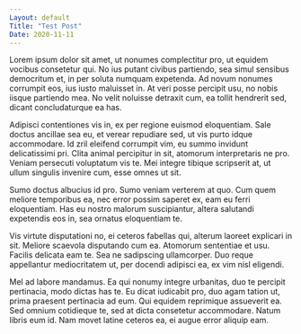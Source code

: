 ```yaml
---
Layout: default
Title: "Test Post"
Date: 2020-11-11
---
```


Lorem ipsum dolor sit amet, ut nonumes complectitur pro, ut equidem vocibus consetetur qui. No ius putant civibus partiendo, sea simul sensibus democritum et, in per soluta numquam expetenda. Ad novum nonumes corrumpit eos, ius iusto maluisset in. At veri posse percipit usu, no nobis iisque partiendo mea. No velit noluisse detraxit cum, ea tollit hendrerit sed, dicant concludaturque ea has.

Adipisci contentiones vis in, ex per regione euismod eloquentiam. Sale doctus ancillae sea eu, et verear repudiare sed, ut vis purto idque accommodare. Id zril eleifend corrumpit vim, eu summo invidunt delicatissimi pri. Clita animal percipitur in sit, atomorum interpretaris ne pro. Veniam persecuti voluptatum vis te. Mei integre tibique scripserit at, ut ullum singulis invenire cum, esse omnes ut sit.

Sumo doctus albucius id pro. Sumo veniam verterem at quo. Cum quem meliore temporibus ea, nec error possim saperet ex, eam eu ferri eloquentiam. Has eu nostro malorum suscipiantur, altera salutandi expetendis eos in, sea ornatus eloquentiam te.

Vis virtute disputationi no, ei ceteros fabellas qui, alterum laoreet explicari in sit. Meliore scaevola disputando cum ea. Atomorum sententiae et usu. Facilis delicata eam te. Sea ne sadipscing ullamcorper. Duo reque appellantur mediocritatem ut, per docendi adipisci ea, ex vim nisl eligendi.

Mel ad labore mandamus. Ea qui nonumy integre urbanitas, duo te percipit pertinacia, modo dictas has te. Eu dicat iudicabit pro, duo agam tation ut, prima praesent pertinacia ad eum. Qui equidem reprimique assueverit ea. Sed omnium cotidieque te, sed at dicta consetetur accommodare. Natum libris eum id. Nam movet latine ceteros ea, ei augue error aliquip eam.

